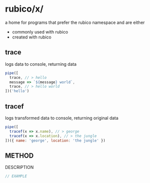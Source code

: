 # rubico/x/

a home for programs that prefer the rubico namespace and are either
 * commonly used with rubico
 * created with rubico

## trace
logs data to console, returning data
```javascript
pipe([
  trace, // > hello
  message => `${message} world`,
  trace, // > hello world
])('hello')
```

## tracef
logs transformed data to console, returning original data
```javascript
pipe([
  tracef(x => x.name), // > george
  tracef(x => x.location), // > the jungle
])({ name: 'george', location: 'the jungle' })
```

## METHOD
DESCRIPTION
```javascript
// EXAMPLE
```
